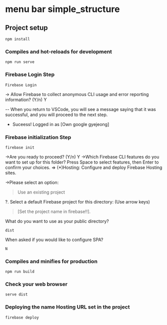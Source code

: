 # menu bar simple_structure

## Project setup
```
npm install
```

### Compiles and hot-reloads for development
```
npm run serve
```

### Firebase Login Step
```
Firebase Login 
```

-> Allow Firebase to collect anonymous CLI usage and error reporting information? (Y/n) Y


-- When you return to VSCode, you will see a message saying that it was successful, and you will proceed to the next step.
+ Suceess! Logged in as [Own google gyejeong] 

### Firebase initialization Step
```
firebase init 
```
->Are you ready to proceed?  (Y/n) Y
->Which Firebase CLI features do you want to set up for this folder? Press Space to select features, then Enter to confirm your choices. => (*)Hosting: Configure and deploy Firebase Hosting sites.

->Please select an option:
>Use an existing project

?. Select a default Firebase project for this directory: (Use arrow keys)
> [Set the project name in firebase!!]. 
 

What do you want to use as your public directory? 
```
dist
```
When asked if you would like to configure SPA?
```
N
```



### Compiles and minifies for production
```
npm run build
```

### Check your web browser
```
serve dist
```

### Deploying the name Hosting URL set in the project

``` 
firebase deploy
```
